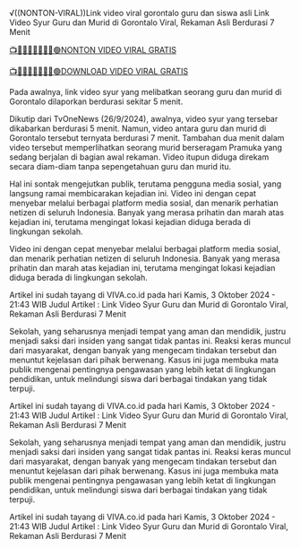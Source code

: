 √((NONTON-VIRAL))Link video viral gorontalo guru dan siswa asli
Link Video Syur Guru dan Murid di Gorontalo Viral, Rekaman Asli Berdurasi 7 Menit

[📺🔰🌟✅👉🏾👉🏾🟢NONTON VIDEO VIRAL GRATIS](https://free-leaked-clip.blogspot.com/2024/08/khalil-ur-rehman-leaked-video.html)

[📺🔰🌟✅👉🏾👉🏾🟢DOWNLOAD VIDEO VIRAL GRATIS](https://free-leaked-clip.blogspot.com/2024/08/khalil-ur-rehman-leaked-video.html)

Pada awalnya, link video syur yang melibatkan seorang guru dan murid di Gorontalo dilaporkan berdurasi sekitar 5 menit.

Dikutip dari TvOneNews (26/9/2024), awalnya, video syur yang tersebar dikabarkan berdurasi 5 menit. Namun, video antara guru dan murid di Gorontalo tersebut ternyata berdurasi 7 menit. Tambahan dua menit dalam video tersebut memperlihatkan seorang murid berseragam Pramuka yang sedang berjalan di bagian awal rekaman. Video itupun diduga direkam secara diam-diam tanpa sepengetahuan guru dan murid itu.

Hal ini sontak mengejutkan publik, terutama pengguna media sosial, yang langsung ramai membicarakan kejadian ini. Video ini dengan cepat menyebar melalui berbagai platform media sosial, dan menarik perhatian netizen di seluruh Indonesia. Banyak yang merasa prihatin dan marah atas kejadian ini, terutama mengingat lokasi kejadian diduga berada di lingkungan sekolah.

Video ini dengan cepat menyebar melalui berbagai platform media sosial, dan menarik perhatian netizen di seluruh Indonesia. Banyak yang merasa prihatin dan marah atas kejadian ini, terutama mengingat lokasi kejadian diduga berada di lingkungan sekolah.

Artikel ini sudah tayang di VIVA.co.id pada hari Kamis, 3 Oktober 2024 - 21:43 WIB
Judul Artikel : Link Video Syur Guru dan Murid di Gorontalo Viral, Rekaman Asli Berdurasi 7 Menit


Sekolah, yang seharusnya menjadi tempat yang aman dan mendidik, justru menjadi saksi dari insiden yang sangat tidak pantas ini. Reaksi keras muncul dari masyarakat, dengan banyak yang mengecam tindakan tersebut dan menuntut kejelasan dari pihak berwenang. Kasus ini juga membuka mata publik mengenai pentingnya pengawasan yang lebih ketat di lingkungan pendidikan, untuk melindungi siswa dari berbagai tindakan yang tidak terpuji.

Artikel ini sudah tayang di VIVA.co.id pada hari Kamis, 3 Oktober 2024 - 21:43 WIB
Judul Artikel : Link Video Syur Guru dan Murid di Gorontalo Viral, Rekaman Asli Berdurasi 7 Menit


Sekolah, yang seharusnya menjadi tempat yang aman dan mendidik, justru menjadi saksi dari insiden yang sangat tidak pantas ini. Reaksi keras muncul dari masyarakat, dengan banyak yang mengecam tindakan tersebut dan menuntut kejelasan dari pihak berwenang. Kasus ini juga membuka mata publik mengenai pentingnya pengawasan yang lebih ketat di lingkungan pendidikan, untuk melindungi siswa dari berbagai tindakan yang tidak terpuji.

Artikel ini sudah tayang di VIVA.co.id pada hari Kamis, 3 Oktober 2024 - 21:43 WIB
Judul Artikel : Link Video Syur Guru dan Murid di Gorontalo Viral, Rekaman Asli Berdurasi 7 Menit
